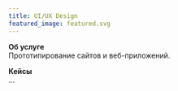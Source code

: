 ```yaml
---
title: UI/UX Design
featured_image: featured.svg
---
```


<strong class="accent">Об услуге</strong>  
Прототипирование сайтов и веб-приложений.

<strong class="accent">Кейсы</strong>  
...